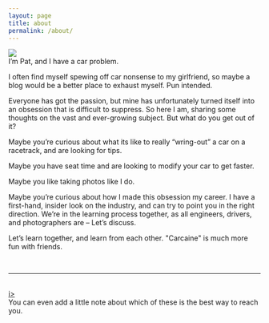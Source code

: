 ```yaml
---
layout: page
title: about
permalink: /about/
---
```


<img class="col one right" src="/img/prof_pic.jpg">

<br/>
I’m Pat, and I have a car problem.

I often find myself spewing off car nonsense to my girlfriend, so maybe a blog would be a better place to exhaust myself. Pun intended.

Everyone has got the passion, but mine has unfortunately turned itself into an obsession that is difficult to suppress. So here I am, sharing some thoughts on the vast and ever-growing subject. But what do you get out of it?

Maybe you’re curious about what its like to really “wring-out” a car on a racetrack, and are looking for tips. 

Maybe you have seat time and are looking to modify your car to get faster.

Maybe you like taking photos like I do. 

Maybe you’re curious about how I made this obsession my career. I have a first-hand, insider look on the industry, and can try to point you in the right direction. We’re in the learning process together, as all engineers, drivers, and photographers are – Let’s discuss.

Let’s learn together, and learn from each other. "Carcaine" is much more fun with friends.

<br/>
<hr/>
<br/>
<span class="contacticon center">
	<a href="patrickabalex@gmail.com"><i class="fa fa-envelope-square"></i></a>
	<a href="https://github.com/patrickdrives" target="_blank"><i class="fa fa-github-square"></i></a>
	<a href="https://www.instagram.com/patrick.drives/"><i class="fa fa-instagram-square"></i>i></a>
	
</span>

<div class="col three caption">
	You can even add a little note about which of these is the best way to reach you.
</div>

